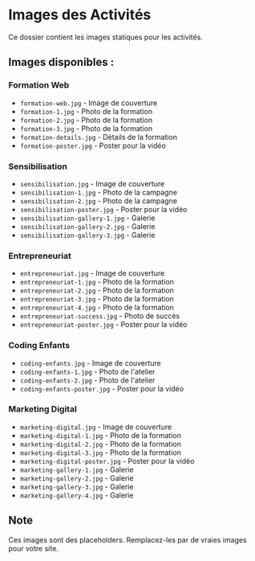 # Images des Activités

Ce dossier contient les images statiques pour les activités.

## Images disponibles :

### Formation Web
- `formation-web.jpg` - Image de couverture
- `formation-1.jpg` - Photo de la formation
- `formation-2.jpg` - Photo de la formation
- `formation-3.jpg` - Photo de la formation
- `formation-details.jpg` - Détails de la formation
- `formation-poster.jpg` - Poster pour la vidéo

### Sensibilisation
- `sensibilisation.jpg` - Image de couverture
- `sensibilisation-1.jpg` - Photo de la campagne
- `sensibilisation-2.jpg` - Photo de la campagne
- `sensibilisation-poster.jpg` - Poster pour la vidéo
- `sensibilisation-gallery-1.jpg` - Galerie
- `sensibilisation-gallery-2.jpg` - Galerie
- `sensibilisation-gallery-3.jpg` - Galerie

### Entrepreneuriat
- `entrepreneuriat.jpg` - Image de couverture
- `entrepreneuriat-1.jpg` - Photo de la formation
- `entrepreneuriat-2.jpg` - Photo de la formation
- `entrepreneuriat-3.jpg` - Photo de la formation
- `entrepreneuriat-4.jpg` - Photo de la formation
- `entrepreneuriat-success.jpg` - Photo de succès
- `entrepreneuriat-poster.jpg` - Poster pour la vidéo

### Coding Enfants
- `coding-enfants.jpg` - Image de couverture
- `coding-enfants-1.jpg` - Photo de l'atelier
- `coding-enfants-2.jpg` - Photo de l'atelier
- `coding-enfants-poster.jpg` - Poster pour la vidéo

### Marketing Digital
- `marketing-digital.jpg` - Image de couverture
- `marketing-digital-1.jpg` - Photo de la formation
- `marketing-digital-2.jpg` - Photo de la formation
- `marketing-digital-3.jpg` - Photo de la formation
- `marketing-digital-poster.jpg` - Poster pour la vidéo
- `marketing-gallery-1.jpg` - Galerie
- `marketing-gallery-2.jpg` - Galerie
- `marketing-gallery-3.jpg` - Galerie
- `marketing-gallery-4.jpg` - Galerie

## Note
Ces images sont des placeholders. Remplacez-les par de vraies images pour votre site.
